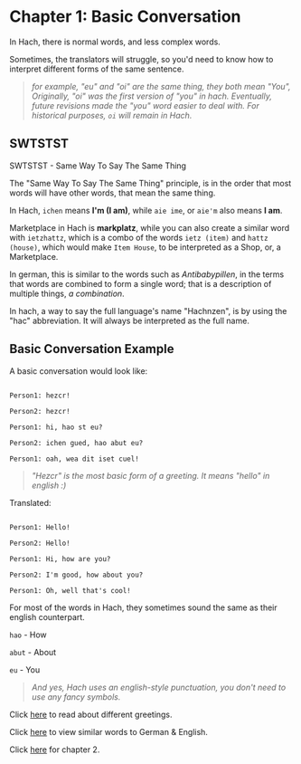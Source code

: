 # Chapter 1: Basic Conversation

In Hach, there is normal words, and less complex words.

Sometimes, the translators will struggle, so you'd need to know how to interpret different forms of the same sentence.

> *for example, "eu" and "oi" are the same thing, they both mean "You",*
> *Originally, "oi" was the first version of "you" in hach. Eventually,*
> *future revisions made the "you" word easier to deal with.*
> *For historical purposes, `oi` will remain in Hach.*

## SWTSTST

SWTSTST - Same Way To Say The Same Thing

The "Same Way To Say The Same Thing" principle, is in the order that most words will have other words, that mean the same thing.

In Hach, `ichen` means **I'm (I am)**, while `aie ime`, or `aie'm` also means **I am**.

Marketplace in Hach is **markplatz**, while you can also create a similar word with `ietzhattz`, which is a combo
of the words `ietz (item)` and `hattz (house)`, which would make `Item House`, to be interpreted as a Shop, or, a Marketplace.

In german, this is similar to the words such as *Antibabypillen*, in the terms that words are combined to form a single word;
that is a description of multiple things, *a combination*.

In hach, a way to say the full language's name "Hachnzen", is by using the "hac" abbreviation. It will always be interpreted as the full name.

## Basic Conversation Example

A basic conversation would look like:

```

Person1: hezcr!

Person2: hezcr!

Person1: hi, hao st eu?

Person2: ichen gued, hao abut eu?

Person1: oah, wea dit iset cuel!

```

> *"Hezcr" is the most basic form of a greeting. It means "hello" in english :)*

Translated:

```

Person1: Hello!

Person2: Hello!

Person1: Hi, how are you?

Person2: I'm good, how about you?

Person1: Oh, well that's cool!

```

For most of the words in Hach, they sometimes sound the same as their english counterpart.

`hao` - How

`abut` - About

`eu` - You

> *And yes, Hach uses an english-style punctuation, you don't need to use any fancy symbols.*

Click [here](./Basic-Greeting.md) to read about different greetings. 

Click [here](./Similar-Words.md) to view similar words to German & English.

Click [here](../Chap-2/) for chapter 2.